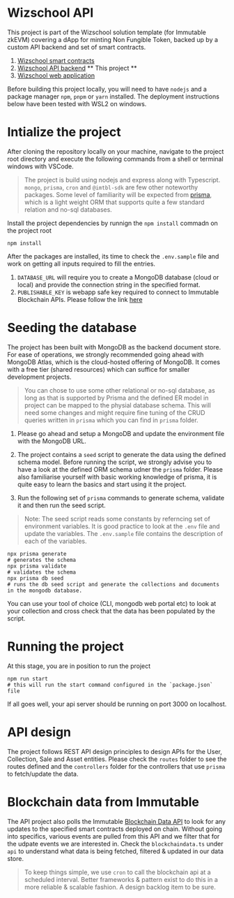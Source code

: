 # Wizschool API
This project is part of the Wizschool solution template (for Immutable zkEVM) covering a dApp for minting Non Fungible Token, backed up by a custom API backend and set of smart contracts.

1. [Wizschool smart contracts](https://github.com/ajaybha/wizschool-contracts)
2. [Wizschool API backend](https://github.com/ajaybha/wizschool-api) ** This project ** 
3. [Wizschool web application](https://github.com/ajaybha/wizschool-web) 

Before building this project locally, you will need to have `nodejs` and a package manager `npm`, `pnpm` or `yarn` installed. The deployment instructions below have been tested with WSL2 on windows.

# Intialize the project
After cloning the repository locally on your machine, navigate to the project root directory and execute the following commands from a shell or terminal windows with VSCode. 

> The project is build using nodejs and express along with Typescript. `mongo`, `prisma`, `cron` and `@imtbl-sdk` are few other noteworthy packages. Some level of familiarity will be expected from [prisma](https://www.prisma.io), which is a light weight ORM that supports quite a few standard relation and no-sql databases. 

Install the project dependencies by runnign the `npm install` commadn on the project root
```shell
npm install
``` 
After the packages are installed, its time to check the `.env.sample` file and work on getting all inputs required to fill the entries. 
1. `DATABASE_URL` will require you to create a MongoDB database (cloud or local) and provide the connection string in the specified format. 
2. `PUBLISHABLE_KEY` is webapp safe key required to connect to Immutable Blockchain APIs. Please follow the link [here](https://docs.immutable.com/api/zkevm/apikeys/)

# Seeding the database
The project has been built with MongoDB as the backend document store. For ease of operations, we strongly recommended going ahead with MongoDB Atlas, which is the cloud-hosted offering of MongoDB. It comes with a free tier (shared resources) which can suffice for smaller development projects. 

> You can chose to use some other relational or no-sql database, as long as that is supported by Prisma and the defined ER model in project can be mapped to the physial database schema. This will need some changes and might require fine tuning of the CRUD queries written in `prisma` which you can find in `prisma` folder. 

1. Please go ahead and setup a MongoDB and update the environment file with the MongoDB URL. 

2. The project contains a `seed` script to generate the data using the defined schema model. Before running the script, we strongly advise you to have a look at the defined ORM schema udner the `prisma` folder. Please also familiarise yourself with basic working knowledge of prisma, it is quite easy to learn the basics and start using it the project. 

2. Run the following set of `prisma` commands to generate schema, validate it and then run the seed script.

> Note: The seed script reads some constants by referncing set of environment variables. It is good practice to look at the `.env` file and update the variables. The `.env.sample` file contains the description of each of the variables.

```shell
npx prisma generate 
# generates the schema
npx prisma validate
# validates the schema 
npx prisma db seed
# runs the db seed script and generate the collections and documents in the mongodb database. 
```
You can use your tool of choice (CLI, mongodb web portal etc) to look at your collection and cross check that the data has been populated by the script.

# Running the project
At this stage, you are in position to run the project 
```shell
npm run start
# this will run the start command configured in the `package.json` file 
```
If all goes well, your api server should be running on port 3000 on localhost. 

# API design
The project follows REST API design principles to design APIs for the User, Collection, Sale and Asset entities. Please check the `routes` folder to see the routes defined and the `controllers` folder for the controllers that use `prisma` to fetch/update the data. 

# Blockchain data from Immutable
The API project also polls the Immutable [Blockchain Data API](https://www.immutable.com/products/blockchain-data-apis) to look for any updates to the specified smart contracts deployed on chain. 
Without going into specifics, various events are pulled from this API and we filter that for the udpate events we are interested in. 
Check the `blockchaindata.ts` under `api` to understand what data is being fetched, filtered & updated in our data store. 

> To keep things simple, we use `cron` to call the blockchain api at a scheduled interval. 
Better frameworks & pattern exist to do this in a more reliable & scalable fashion. A design backlog item to be sure. 




 
